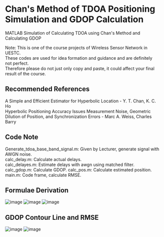 # Chan's Method of TDOA Positioning Simulation and GDOP Calculation
MATLAB Simulation of Calculating TDOA using Chan's Method and Calculating GDOP

Note: This is one of the course projects of Wireless Sensor Network in UESTC.  
These codes are used for idea formation and guidance and are definitely not perfect.  
Therefore please do not just only copy and paste, it could affect your final result of the course.

## Recommended References
A Simple and Efficient Estimator for Hyperbolic Location - Y. T. Chan, K. C. Ho  
Hyperbolic Positioning Accuracy Issues Measurement Noise, Geometric Dilution of Position, and Synchronization Errors - Marc A. Weiss, Charles Barry  

## Code Note
Generate_tdoa_base_band_signal.m: Given by Lecturer, generate signal with AWGN noise.  
calc_delay.m: Calculate actual delays.  
calc_delayes.m: Estimate delays with awgn using matched filter.  
calc_gdop.m: Calculate GDOP. 
calc_pos.m: Calculate estimated position.  
main.m: Code frame, calculate RMSE.  

## Formulae Derivation
![image](https://user-images.githubusercontent.com/76428637/168616917-181d6b38-8aa0-4fa9-8a33-f0f9946d58d7.png)
![image](https://user-images.githubusercontent.com/76428637/168619029-34a01229-5475-4440-a5c7-3cf118e59d59.png)
![image](https://user-images.githubusercontent.com/76428637/168616998-53ff4ddb-932b-4852-9f55-694aa4d76e60.png)

## GDOP Contour Line and RMSE
![image](https://user-images.githubusercontent.com/76428637/168617352-dd67a634-ef1a-4e8b-a7a5-456c83d050bf.png)
![image](https://user-images.githubusercontent.com/76428637/168617439-c0ed697b-691d-4946-8436-3a1e8d974b20.png)

